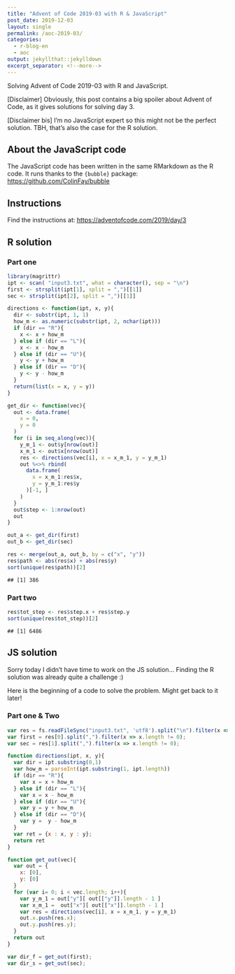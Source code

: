 ```yaml
---
title: "Advent of Code 2019-03 with R & JavaScript"
post_date: 2019-12-03
layout: single
permalink: /aoc-2019-03/
categories:
  - r-blog-en
  - aoc
output: jekyllthat::jekylldown
excerpt_separator: <!--more-->
---
```


Solving Advent of Code 2019-03 with R and JavaScript.

\[Disclaimer\] Obviously, this post contains a big spoiler about Advent
of Code, as it gives solutions for solving day 3.

\[Disclaimer bis\] I’m no JavaScript expert so this might not be the
perfect solution. TBH, that’s also the case for the R solution.

## About the JavaScript code

The JavaScript code has been written in the same RMarkdown as the R
code. It runs thanks to the `{bubble}` package:
<https://github.com/ColinFay/bubble>

## Instructions

Find the instructions at: <https://adventofcode.com/2019/day/3>

## R solution

### Part one

``` r
library(magrittr)
ipt <- scan( "input3.txt", what = character(), sep = "\n")
first <- strsplit(ipt[1], split = ",")[[1]]
sec <- strsplit(ipt[2], split = ",")[[1]]

directions <- function(ipt, x, y){
  dir <- substr(ipt, 1, 1)
  how_m <- as.numeric(substr(ipt, 2, nchar(ipt)))
  if (dir == "R"){
    x <- x + how_m
  } else if (dir == "L"){
    x <- x - how_m
  } else if (dir == "U"){
    y <- y + how_m
  } else if (dir == "D"){
    y <- y - how_m
  }
  return(list(x = x, y = y))
}

get_dir <- function(vec){
  out <- data.frame(
    x = 0,
    y = 0
  )
  for (i in seq_along(vec)){
    y_m_1 <- out$y[nrow(out)]
    x_m_1 <- out$x[nrow(out)]
    res <- directions(vec[i], x = x_m_1, y = y_m_1)
    out %<>% rbind(
      data.frame(
        x = x_m_1:res$x,
        y = y_m_1:res$y
      )[-1, ]
    )
  }
  out$step <- 1:nrow(out)
  out
}

out_a <- get_dir(first)
out_b <- get_dir(sec)

res <- merge(out_a, out_b, by = c("x", "y"))
res$path <- abs(res$x) + abs(res$y)
sort(unique(res$path))[2]
```

    ## [1] 386

### Part two

``` r
res$tot_step <- res$step.x + res$step.y
sort(unique(res$tot_step))[2]
```

    ## [1] 6486

## JS solution

Sorry today I didn’t have time to work on the JS solution… Finding the R
solution was already quite a challenge :)

Here is the beginning of a code to solve the problem. Might get back to
it
later\!

### Part one & Two

``` javascript
var res = fs.readFileSync("input3.txt", 'utf8').split("\n").filter(x => x.length != 0);
var first = res[0].split(",").filter(x => x.length != 0);
var sec = res[1].split(",").filter(x => x.length != 0);
```

``` javascript
function directions(ipt, x, y){
  var dir = ipt.substring(0,1)
  var how_m = parseInt(ipt.substring(1, ipt.length))
  if (dir == "R"){
    var x = x + how_m
  } else if (dir == "L"){
    var x = x - how_m
  } else if (dir == "U"){
    var y = y + how_m
  } else if (dir == "D"){
    var y =  y - how_m
  }
  var ret = {x : x, y : y};
  return ret
}

function get_out(vec){
  var out = {
    x: [0],
    y: [0]
  }
  for (var i= 0; i < vec.length; i++){
    var y_m_1 = out["y"][ out[["y"]].length - 1 ]
    var x_m_1 =  out["x"][ out[["x"]].length - 1 ]
    var res = directions(vec[i], x = x_m_1, y = y_m_1)
    out.x.push(res.x);
    out.y.push(res.y);
  }
  return out
}

var dir_f = get_out(first);
var dir_s = get_out(sec);
```
